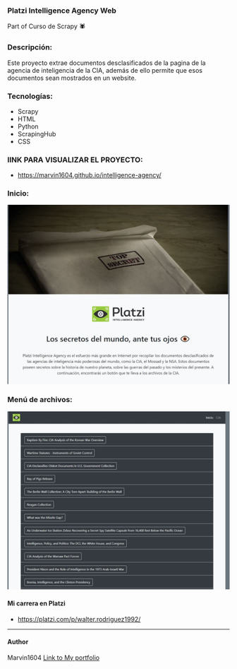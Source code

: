 ### Platzi Intelligence Agency Web
Part of Curso de Scrapy 🕷
### Descripción:
Este proyecto extrae documentos desclasificados de la pagina de la agencia de inteligencia de la CIA, además de ello permite que esos documentos sean mostrados en un website.

### Tecnologías:
- Scrapy
- HTML
- Python
- ScrapingHub
- CSS

### lINK PARA VISUALIZAR EL PROYECTO:
- https://marvin1604.github.io/intelligence-agency/

### Inicio:
![](https://github.com/marvin1604/intelligence-agency/blob/main/src/img/Captura.JPG)

### Menú de archivos:
![](https://github.com/marvin1604/intelligence-agency/blob/main/src/img/Captura2.JPG)



#### Mi carrera en Platzi
- https://platzi.com/p/walter.rodriguez1992/

------------
#### Author
Marvin1604
[Link to My portfolio](https://marvin1604.github.io/portafolio/)<br>
